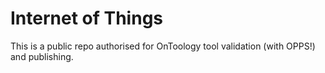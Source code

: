 # Internet of Things

This is a public repo authorised for OnToology tool validation (with OPPS!) and publishing.
